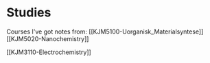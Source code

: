 # Studies

Courses I've got notes from:
[[KJM5100-Uorganisk_Materialsyntese]]
[[KJM5020-Nanochemistry]]

[[KJM3110-Electrochemistry]]